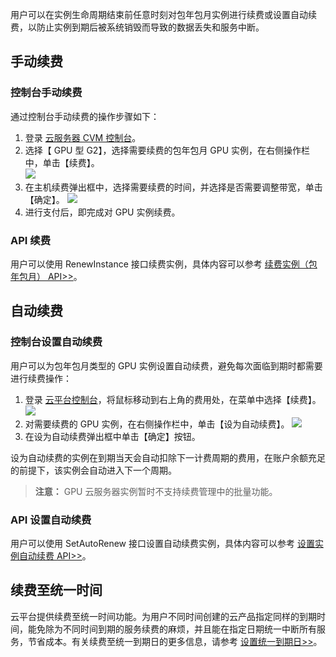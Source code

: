 用户可以在实例生命周期结束前任意时刻对包年包月实例进行续费或设置自动续费，以防止实例到期后被系统销毁而导致的数据丢失和服务中断。
## 手动续费
### 控制台手动续费
通过控制台手动续费的操作步骤如下：
1. 登录 [云服务器 CVM 控制台]( http://console.tcecqpoc.fsphere.cn/cvm/)。
2. 选择【 GPU 型 G2】，选择需要续费的包年包月 GPU 实例，在右侧操作栏中，单击【续费】。</br>
![](http://imgcache.tcecqpoc.fsphere.cn/image/mc.qcloudimg.com/static/img/3323b4ba0adfe4730812145e8ed6a952/image.png)
3. 在主机续费弹出框中，选择需要续费的时间，并选择是否需要调整带宽，单击【确定】。
 ![](http://imgcache.tcecqpoc.fsphere.cn/image/mc.qcloudimg.com/static/img/680969b368d7fd33e18f703938a4b6ff/image.png)
4. 进行支付后，即完成对 GPU 实例续费。

###  API 续费
用户可以使用 RenewInstance 接口续费实例，具体内容可以参考 [续费实例（包年包月） API>>](http://tcecqpoc.fsphere.cn/doc/api/229/1348)。
## 自动续费
### 控制台设置自动续费
用户可以为包年包月类型的 GPU 实例设置自动续费，避免每次面临到期时都需要进行续费操作：
1.  登录 [云平台控制台]( https://console.tce.fsphere.c)，将鼠标移动到右上角的费用处，在菜单中选择【续费】。
![](http://imgcache.tcecqpoc.fsphere.cn/image/mc.qcloudimg.com/static/img/6b96b320741ddc2ba3a5a3264bafa923/image.png)
2.  对需要续费的 GPU 实例，在右侧操作栏中，单击【设为自动续费】。
![](http://imgcache.tcecqpoc.fsphere.cn/image/mc.qcloudimg.com/static/img/8786cdaf0d52401b8b192afdfe1ca624/image.png)
3.  在设为自动续费弹出框中单击【确定】按钮。

设为自动续费的实例在到期当天会自动扣除下一计费周期的费用，在账户余额充足的前提下，该实例会自动进入下一个周期。
> **注意：**
GPU 云服务器实例暂时不支持续费管理中的批量功能。

### API 设置自动续费
用户可以使用 SetAutoRenew 接口设置自动续费实例，具体内容可以参考  [设置实例自动续费 API>>](http://tcecqpoc.fsphere.cn/doc/api/229/1746)。
## 续费至统一时间
云平台提供续费至统一时间功能。为用户不同时间创建的云产品指定同样的到期时间，能免除为不同时间到期的服务续费的麻烦，并且能在指定日期统一中断所有服务，节省成本。有关续费至统一到期日的更多信息，请参考 [设置统一到期日>>](/doc/product/285/1894#.E8.AE.BE.E7.BD.AE.E7.BB.9F.E4.B8.80.E5.88.B0.E6.9C.9F.E6.97.A5)。